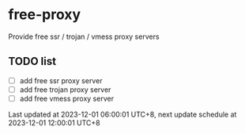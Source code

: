 
# free-proxy
Provide free ssr / trojan / vmess proxy servers


## TODO list
- [ ] add free ssr proxy server
- [ ] add free trojan proxy server
- [ ] add free vmess proxy server

Last updated at 2023-12-01 06:00:01 UTC+8, next update schedule at 2023-12-01 12:00:01 UTC+8

